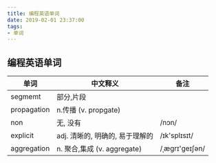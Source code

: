 ```yaml
---
title: 编程英语单词
date: 2019-02-01 23:37:00
tags: 
- 单词
---
```




## 编程英语单词

| 单词        | 中文释义                          | 备注           |
| ----------- | --------------------------------- | -------------- |
| segmemt     | 部分,片段                         |                |
| propagation | n.传播  (v. propgate)             |                |
| non         | 无, 没有                          | /nɔn/          |
| explicit    | adj. 清晰的, 明确的, 易于理解的   | /ɪk'splɪsɪt/   |
| aggregation | n. 聚合,集成      (v.  aggregate) | /ˌæɡrɪ'ɡeɪʃən/ |


